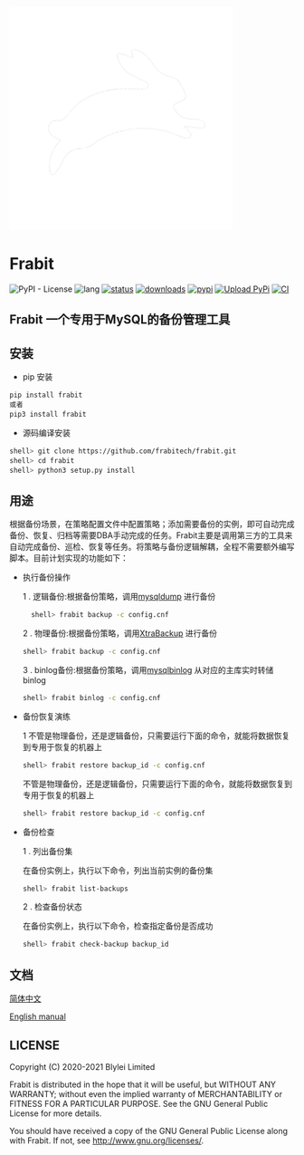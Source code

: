 ![logo](images/Frabit.png)

Frabit
=========================
![PyPI - License](https://img.shields.io/github/license/frabitech/frabit)
![lang](https://img.shields.io/pypi/pyversions/frabit)
[![status](https://img.shields.io/pypi/status/frabit)](https://github.com/frabitech/frabit/releases)
[![downloads](https://img.shields.io/github/downloads/frabitech/frabit/total.svg)](https://github.com/frabitech/frabit/releases)
[![pypi](https://img.shields.io/pypi/v/frabit)](https://github.com/frabitech/frabit/releases)
[![Upload PyPi](https://github.com/frabitech/frabit/actions/workflows/python-publish.yml/badge.svg)](https://github.com/frabitech/frabit/actions/workflows/python-publish.yml)
[![CI](https://github.com/frabitech/frabit/actions/workflows/main.yml/badge.svg)](https://github.com/frabitech/frabit/actions/workflows/main.yml)
## Frabit 一个专用于MySQL的备份管理工具

安装
-----------
- pip 安装
```bash
pip install frabit
或者
pip3 install frabit
```
- 源码编译安装
```bash
shell> git clone https://github.com/frabitech/frabit.git
shell> cd frabit
shell> python3 setup.py install

```

用途
-----------
根据备份场景，在策略配置文件中配置策略；添加需要备份的实例，即可自动完成备份、恢复、归档等需要DBA手动完成的任务。Frabit主要是调用第三方的工具来自动完成备份、巡检、恢复等任务。将策略与备份逻辑解耦，全程不需要额外编写脚本。目前计划实现的功能如下：
 
-   执行备份操作

     1 .  逻辑备份:根据备份策略，调用[mysqldump](https://dev.mysql.com/doc/refman/5.7/en/mysqldump.html) 进行备份    
     ```bash
       shell> frabit backup -c config.cnf 
     ```
     2 . 物理备份:根据备份策略，调用[XtraBackup](https://www.percona.com/doc/percona-xtrabackup/LATEST/index.html) 进行备份
    ```bash
    shell> frabit backup -c config.cnf 
    ```
     3 . binlog备份:根据备份策略，调用[mysqlbinlog](https://dev.mysql.com/doc/refman/5.7/en/mysqlbinlog.html) 从对应的主库实时转储binlog
    ```bash
    shell> frabit binlog -c config.cnf 
    ```
  
-   备份恢复演练
    
    1 不管是物理备份，还是逻辑备份，只需要运行下面的命令，就能将数据恢复到专用于恢复的机器上
    ```bash
    shell> frabit restore backup_id -c config.cnf
    ```
    不管是物理备份，还是逻辑备份，只需要运行下面的命令，就能将数据恢复到专用于恢复的机器上
    ```bash
    shell> frabit restore backup_id -c config.cnf
    ```

-  备份检查
    
    1 . 列出备份集
    
     在备份实例上，执行以下命令，列出当前实例的备份集
     ```bash
    shell> frabit list-backups 
    ```
    2 . 检查备份状态

     在备份实例上，执行以下命令，检查指定备份是否成功
     ```bash
    shell> frabit check-backup backup_id 
    ```
   
文档
--------
[简体中文](docs/zh/README.md)

[English manual](docs/en/README.md)

## LICENSE 

Copyright (C) 2020-2021 Blylei Limited

Frabit is distributed in the hope that it will be useful, but WITHOUT
ANY WARRANTY; without even the implied warranty of MERCHANTABILITY or
FITNESS FOR A PARTICULAR PURPOSE. See the GNU General Public License for
more details.

You should have received a copy of the GNU General Public License along
with Frabit. If not, see http://www.gnu.org/licenses/.